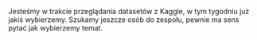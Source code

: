 Jesteśmy w trakcie przeglądania datasetów z Kaggle, w tym tygodniu już jakiś wybierzemy. Szukamy jeszcze osób do zespołu, pewnie ma sens pytać jak wybierzemy temat.